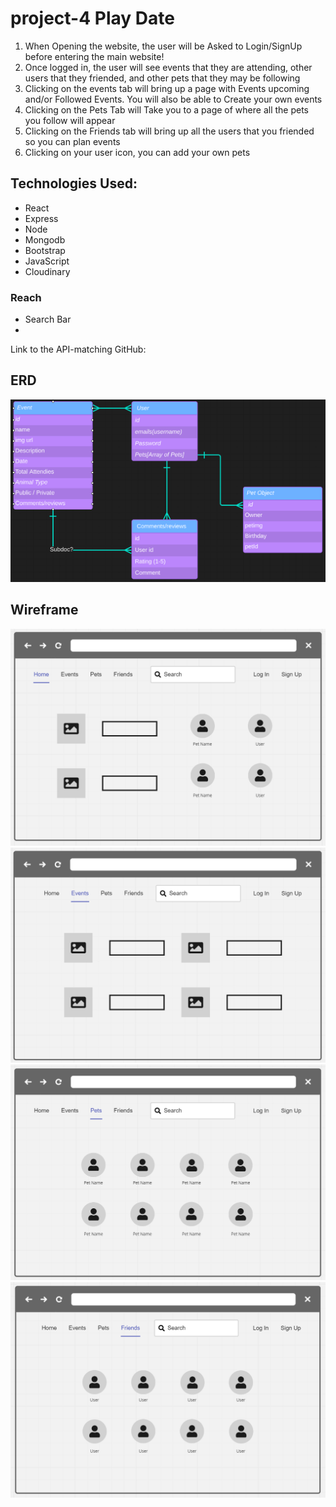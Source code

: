 # project-4 Play Date
1. When Opening the website, the user will be Asked to Login/SignUp before entering the main website!
2. Once logged in, the user will see events that they are attending, other users that they friended, and other pets that they may be following
3. Clicking on the events tab will bring up a page with Events upcoming and/or Followed Events. You will also be able to Create your own events
4. Clicking on the Pets Tab will Take you to a page of where all the pets you follow will appear
5. Clicking on the Friends tab will bring up all the users that you friended so you can plan events
6. Clicking on your user icon, you can add your own pets

## Technologies Used:
- React
- Express
- Node
- Mongodb
- Bootstrap
- JavaScript
- Cloudinary

### Reach
- Search Bar
- 

Link to the API-matching GitHub: 

## ERD
![ERD](project-4-erd1.PNG)
## Wireframe
![Wireframe one](project-4-wireframe1.PNG)
![Wireframe two](project-4-wireframe2.PNG)
![Wireframe three](project-4-wireframe3.PNG)
![Wireframe four](project-4-wireframe4.PNG)